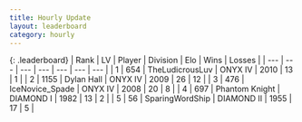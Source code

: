 ```yaml
---
title: Hourly Update
layout: leaderboard
category: hourly
---
```


{: .leaderboard}
| Rank | LV | Player | Division | Elo | Wins | Losses |
| --- | --- | --- | --- | --- | --- | --- |
| <span data-change="0">1</span> | 654 | <span title="ID: 390615">TheLudicrousLuv</span> | ONYX IV | <span data-change="0">2010</span> | <span data-change="0">13</span> | <span data-change="0">1</span> |
| <span data-change="0">2</span> | 1155 | <span title="ID: 174294">Dylan Hall</span> | ONYX IV | <span data-change="0">2009</span> | <span data-change="0">26</span> | <span data-change="0">12</span> |
| <span data-change="0">3</span> | 476 | <span title="ID: 597289">IceNovice_Spade</span> | ONYX IV | <span data-change="0">2008</span> | <span data-change="0">20</span> | <span data-change="0">8</span> |
| <span data-change="0">4</span> | 697 | <span title="ID: 742939">Phantom Knight</span> | DIAMOND I | <span data-change="22">1982</span> | <span data-change="3">13</span> | <span data-change="1">2</span> |
| <span data-change="0">5</span> | 56 | <span title="ID: 457815">SparingWordShip</span> | DIAMOND II | <span data-change="0">1955</span> | <span data-change="0">17</span> | <span data-change="0">5</span> |